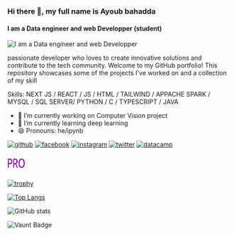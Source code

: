 ### Hi there 👋, my full name is Ayoub bahadda
#### I am a Data engineer and web Developper (student)
![I am a Data engineer and web Developper](https://media.licdn.com/dms/image/v2/D4D16AQE_uy_IRlB9SQ/profile-displaybackgroundimage-shrink_350_1400/profile-displaybackgroundimage-shrink_350_1400/0/1724276300756?e=1738800000&v=beta&t=BscA2lxu9hxv8DecLXj-giuJDNOCBxfidJt391PthIw)

 passionate developer who loves to create innovative solutions and contribute to the tech community. Welcome to my GitHub portfolio! This repository showcases some of the projects I've worked on and a collection of my skill

Skills: NEXT JS / REACT / JS / HTML / TAILWIND / APPACHE SPARK / MYSQL / SQL SERVER/ PYTHON / C / TYPESCRIPT / JAVA

- 🔭 I’m currently working on Computer Vision project  
- 🌱 I’m currently learning deep learning  
- 😄 Pronouns: he/ipynb 


[<img src='https://cdn.jsdelivr.net/npm/simple-icons@3.0.1/icons/github.svg' alt='github' height='40'>](https://github.com/yobahadda)  [<img src='https://cdn.jsdelivr.net/npm/simple-icons@3.0.1/icons/facebook.svg' alt='facebook' height='40'>](https://www.facebook.com/AyoubBahadda )  [<img src='https://cdn.jsdelivr.net/npm/simple-icons@3.0.1/icons/instagram.svg' alt='instagram' height='40'>](https://www.instagram.com/ayoub_bahadda/)  [<img src='https://cdn.jsdelivr.net/npm/simple-icons@3.0.1/icons/twitter.svg' alt='twitter' height='40'>](https://twitter.com/Ayoubbahadda)  [<img src='https://cdn.jsdelivr.net/npm/simple-icons@3.0.1/icons/datacamp.svg' alt='datacamp' height='40'>](https://www.datacamp.com/portfolio/bahaddaayoub123)  

<a href='https://github.com/pricing'><img src='https://raw.githubusercontent.com/acervenky/animated-github-badges/master/assets/pro.gif' width='40' height='40'></a> 

[![trophy](https://github-profile-trophy.vercel.app/?username=yobahadda)](https://github.com/ryo-ma/github-profile-trophy)

[![Top Langs](https://github-readme-stats.vercel.app/api/top-langs/?username=yobahadda)](https://github.com/anuraghazra/github-readme-stats)

![GitHub stats](https://github-readme-stats.vercel.app/api?username=yobahadda&show_icons=true&count_private=true)  

![Vaunt Badge](https://api.vaunt.dev/v1/github/entities/yobahadda/contributions?format=svg&private=true)  

